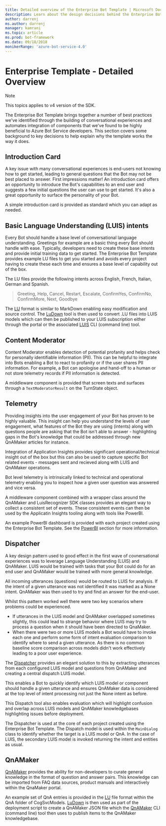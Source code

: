 ```yaml
---
title: Detailed overview of the Enterprise Bot Template | Microsoft Docs
description: Learn about the design decisions behind the Enterprise Bot Template
author: darrenj
ms.author: darrenj
manager: kamrani
ms.topic: article
ms.prod: bot-framework
ms.date: 09/18/2018
monikerRange: 'azure-bot-service-4.0'
---
```

# Enterprise Template - Detailed Overview

> [!NOTE]
> This topics applies to v4 version of the SDK. 

The Enterprise Bot Template brings together a number of best practices we've identified through the building of conversational experiences and automates integration of components that we've found to be highly beneficial to Azure Bot Service developers. This section covers some background to key decisions to help explain why the template works the way it does.

## Introduction Card

A key issue with many conversational experiences is end-users not knowing how to get started, leading to general questions that the Bot may not be best placed to answer. First impressions matter! An introduction card offers an opportunity to introduce the Bot's capabilities to an end user and suggests a few initial questions the user can use to get started. It's also a great opportunity to surface the personality of your Bot.

A simple introduction card is provided as standard which you can adapt as needed.

## Basic Language Understanding (LUIS) intents

Every Bot should handle a base level of conversational language understanding. Greetings for example are a basic thing every Bot should handle with ease. Typically, developers need to create these base intents and provide initial training data to get started. The Enterprise Bot Template provides example LU files to get you started and avoids every project having to create these each time and ensures a base level of capability out of the box.

The LU files provide the following intents across English, French, Italian, German and Spanish.

> Greeting, Help, Cancel, Restart, Escalate, ConfirmYes, ConfirmNo, ConfirmMore, Next, Goodbye

The [LU](https://github.com/Microsoft/botbuilder-tools/blob/master/packages/Ludown/docs/lu-file-format.md) format is similar to MarkDown enabling easy modification and source control. The [LuDown](https://github.com/Microsoft/botbuilder-tools/tree/master/packages/Ludown) tool is then used to convert .LU files into LUIS models which can then be published to your LUIS subscription either through the portal or the associated [LUIS](https://github.com/Microsoft/botbuilder-tools/tree/master/packages/LUIS) CLI (command line) tool.

## Content Moderator

Content Moderator enables detection of potential profanity and helps check for personally identifiable information (PII). This can be helpful to integrate into Bots enabling a Bot to react to profanity or if the user shares PII information. For example, a Bot can apologise and hand-off to a human or not store telemetry records if PII information is detected.

A middleware component is provided that screen texts and surfaces through a ```TextModeratorResult``` on the TurnState object.

## Telemetry

Providing insights into the user engagement of your Bot has proven to be highly valuable. This insight can help you understand the levels of user engagement, what features of the Bot they are using (intents) along with questions people are asking that the Bot isn't able to answer - highlighting gaps in the Bot's knowledge that could be addressed through new QnAMaker articles for instance.

Integration of Application Insights provides significant operational/technical insight out of the box but this can also be used to capture specific Bot related events - messages sent and recieved along with LUIS and QnAMaker operations.

Bot level telemetry is intrinsically linked to technical and operational telemetry enabling you to inspect how a given user question was answered and vice versa.

A middleware component combined with a wrapper class around the QnAMaker and LuisRecognizer SDK classes provides an elegant way to collect a consistent set of events. These consistent events can then be used by the Applicatin Insights tooling along with tools like PowerBI.

An example PowerBI dashboard is provided with each project created using the Enterprise Bot Template. See the [PowerBI](bot-builder-enterprise-template-powerbi.md) section for more information.

## Dispatcher

A key design pattern used to good effect in the first wave of covnersational experiences was to leverage Language Understanding (LUIS) and QnAMaker. LUIS would be trained with tasks that your Bot could do for an end user and QnAMaker would be trained with more general knowledge.

All incoming utterances (questions) would be routed to LUIS for analysis. If the intent of a given utterance was not identified it was marked as a None intent. QnAMaker was then used to try and find an answer for the end-user.

Whilst this pattern worked well there were two key scenarios where problems could be experienced.

- If  utterances in the LUIS model and QnAMaker overlapped sometimes slightly, this could lead to strange behavior where LUIS may try to process a question when it should have been directed to QnaMaker.
- When there were two or more LUIS models a Bot would have to invoke each one and perform some form of  intent evaluation comparison to identify where to send a given utterance. As there is no common baseline score comparison across models didn't work effectively leading to a poor user experience.

The [Dispatcher](https://docs.microsoft.com/en-us/azure/bot-service/bot-builder-tutorial-dispatch?view=azure-bot-service-4.0&tabs=csaddref%2Ccsbotconfig) provides an elegant solution to this by extracting utterances from each configured LUIS model and questions from QnAMaker and creating a central dispatch LUIS model.

This enables a Bot to quickly identify which LUIS model or component should handle a given utterance and ensures QnAMaker data is considered at the top level of intent processing not just the None intent as before.

This Dispatch tool also enables evaluation which will highlight confusion and overlap across LUIS models and QnAMaker knowledgebases highlighting issues before deployment.

The Dispatcher is used at the core of each project created using the Enterprise Bot Template. The Dispatch model is used within the `MainDialog` class to identify whether the target is a LUIS model or QnA. In the case of LUIS, the secondary LUIS model is invoked returning the intent and entities as usual.

## QnAMaker

[QnAMaker](https://www.qnamaker.ai/) provides the ability for non-developers to curate general knowledge in the format of question and answer pairs. This knowledge can be imported from FAQ data sources, product manuals and interactively within the QnaMaker portal.

An example set of QnA entries is provided in the [LU](https://github.com/Microsoft/botbuilder-tools/blob/master/packages/Ludown/docs/lu-file-format.md) file format within the QnA folder of CogSvcModels. [LuDown](https://github.com/Microsoft/botbuilder-tools/tree/master/packages/Ludown) is then used as part of the deployment script to create a QnAMaker JSON file which the [QnAMaker](https://github.com/Microsoft/botbuilder-tools/tree/master/packages/QnAMaker) CLI (command line) tool then uses to publish items to the QnAMaker knowledgebase.
